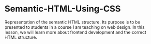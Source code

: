 # Semantic-HTML-Using-CSS
Representation of the semantic HTML structure. Its purpose is to be presented to students in a course I am teaching on web design. In this lesson, we will learn more about frontend development and the correct HTML structure.
